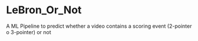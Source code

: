 # LeBron_Or_Not
A ML Pipeline to predict whether a video contains a scoring event (2-pointer o 3-pointer) or not
